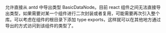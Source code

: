 允许直接从 antd 中导出类型 BasicDataNode。目前 react 组件之间无法直接导出类型，如果需要对某一个组件进行二次封装或者复用，可能需要再次引入整个库。可以考虑在组件的根目录下添加 type exports，这样就可以在其他地方通过导出的方式访问到该组件的类型了。
